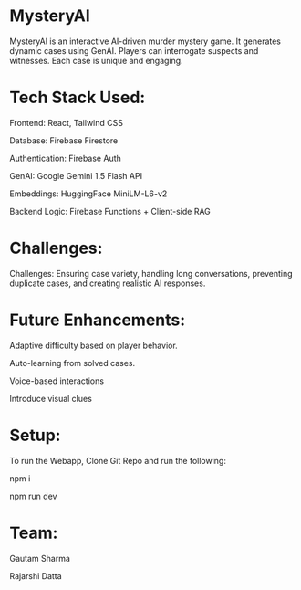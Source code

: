 # MysteryAI

MysteryAI is an interactive AI-driven murder mystery game. It generates dynamic cases using GenAI. Players can interrogate suspects and witnesses. Each case is unique and engaging. 


# Tech Stack Used:

Frontend: React, Tailwind CSS

Database: Firebase Firestore

Authentication: Firebase Auth

GenAI: Google Gemini 1.5 Flash API

Embeddings: HuggingFace MiniLM-L6-v2

Backend Logic: Firebase Functions + Client-side RAG


# Challenges:

Challenges: Ensuring case variety, handling long conversations, preventing duplicate cases, and creating realistic AI responses.


# Future Enhancements:

Adaptive difficulty based on player behavior.

Auto-learning from solved cases.

Voice-based interactions

Introduce visual clues


# Setup:

To run the Webapp, Clone Git Repo and run the following:

 npm i 
 
 npm run dev 

 # Team:

Gautam Sharma

Rajarshi Datta

